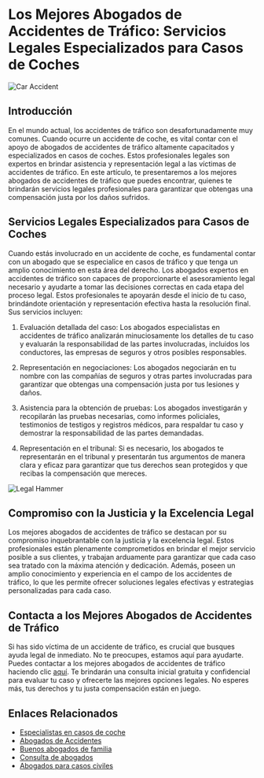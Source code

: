 # Los Mejores Abogados de Accidentes de Tráfico: Servicios Legales Especializados para Casos de Coches

![Car Accident](https://images.coches.com/_vn_/kia/Sportage/c399cf1d98a95d24f8e8715dd0b13fb2.jpg)

## Introducción

En el mundo actual, los accidentes de tráfico son desafortunadamente muy comunes. Cuando ocurre un accidente de coche, es vital contar con el apoyo de abogados de accidentes de tráfico altamente capacitados y especializados en casos de coches. Estos profesionales legales son expertos en brindar asistencia y representación legal a las víctimas de accidentes de tráfico. En este artículo, te presentaremos a los mejores abogados de accidentes de tráfico que puedes encontrar, quienes te brindarán servicios legales profesionales para garantizar que obtengas una compensación justa por los daños sufridos.

## Servicios Legales Especializados para Casos de Coches

Cuando estás involucrado en un accidente de coche, es fundamental contar con un abogado que se especialice en casos de tráfico y que tenga un amplio conocimiento en esta área del derecho. Los abogados expertos en accidentes de tráfico son capaces de proporcionarte el asesoramiento legal necesario y ayudarte a tomar las decisiones correctas en cada etapa del proceso legal. Estos profesionales te apoyarán desde el inicio de tu caso, brindándote orientación y representación efectiva hasta la resolución final. Sus servicios incluyen:

1. Evaluación detallada del caso: Los abogados especialistas en accidentes de tráfico analizarán minuciosamente los detalles de tu caso y evaluarán la responsabilidad de las partes involucradas, incluidos los conductores, las empresas de seguros y otros posibles responsables.

2. Representación en negociaciones: Los abogados negociarán en tu nombre con las compañías de seguros y otras partes involucradas para garantizar que obtengas una compensación justa por tus lesiones y daños.

3. Asistencia para la obtención de pruebas: Los abogados investigarán y recopilarán las pruebas necesarias, como informes policiales, testimonios de testigos y registros médicos, para respaldar tu caso y demostrar la responsabilidad de las partes demandadas.

4. Representación en el tribunal: Si es necesario, los abogados te representarán en el tribunal y presentarán tus argumentos de manera clara y eficaz para garantizar que tus derechos sean protegidos y que recibas la compensación que mereces.

![Legal Hammer](https://cdn.motor1.com/images/mgl/KbbVpM/s3/kia-sportage-phev-2022.jpg)

## Compromiso con la Justicia y la Excelencia Legal

Los mejores abogados de accidentes de tráfico se destacan por su compromiso inquebrantable con la justicia y la excelencia legal. Estos profesionales están plenamente comprometidos en brindar el mejor servicio posible a sus clientes, y trabajan arduamente para garantizar que cada caso sea tratado con la máxima atención y dedicación. Además, poseen un amplio conocimiento y experiencia en el campo de los accidentes de tráfico, lo que les permite ofrecer soluciones legales efectivas y estrategias personalizadas para cada caso.

## Contacta a los Mejores Abogados de Accidentes de Tráfico

Si has sido víctima de un accidente de tráfico, es crucial que busques ayuda legal de inmediato. No te preocupes, estamos aquí para ayudarte. Puedes contactar a los mejores abogados de accidentes de tráfico haciendo clic [aquí](https://abogados-accidente-coche.es/contacto). Te brindarán una consulta inicial gratuita y confidencial para evaluar tu caso y ofrecerte las mejores opciones legales. No esperes más, tus derechos y tu justa compensación están en juego.

## Enlaces Relacionados

- [Especialistas en casos de coche](/abogados-de-trafico)
- [Abogados de Accidentes](/abogados-de-accidentes)
- [Buenos abogados de familia](/buenos-abogados-de-familia)
- [Consulta de abogados](/consulta-de-abogados)
- [Abogados para casos civiles](/abogados-de-casos-civiles)